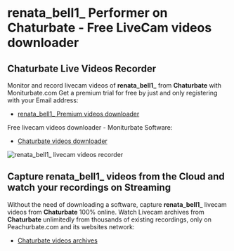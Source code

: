 # renata_bell1_ Performer on Chaturbate - Free LiveCam videos downloader

## Chaturbate Live Videos Recorder

Monitor and record livecam videos of **renata_bell1_** from **Chaturbate** with Moniturbate.com
Get a premium trial for free by just and only registering with your Email address:
* [renata_bell1_ Premium videos downloader](https://moniturbate.com/request-demo-licence-key.html)

Free livecam videos downloader - Moniturbate Software:
* [Chaturbate videos downloader](https://moniturbate.com/moniturbate-download-software.html)

![renata_bell1_ livecam videos recorder](https://peachurnet.com/templates/moniturbate-software.png)


## Capture renata_bell1_ videos from the Cloud and watch your recordings on Streaming

Without the need of downloading a software, capture **renata_bell1_** livecam videos from **Chaturbate** 100% online.
Watch Livecam archives from **Chaturbate** unlimitedly from thousands of existing recordings, only on Peachurbate.com and its websites network:
* [Chaturbate videos archives](https://peachurnet.com/)